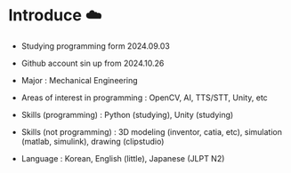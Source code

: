 # Introduce ☁️


- Studying programming form 2024.09.03

- Github account sin up from 2024.10.26

- Major : Mechanical Engineering 

- Areas of interest in programming : OpenCV, AI, TTS/STT, Unity, etc

- Skills (programming) : Python (studying), Unity (studying) 

- Skills (not programming) : 3D modeling (inventor, catia, etc), simulation (matlab, simulink), drawing (clipstudio)

- Language : Korean, English (little), Japanese (JLPT N2)



<!--
**skybluejae126/skybluejae126** is a ✨ _special_ ✨ repository because its `README.md` (this file) appears on your GitHub profile.

Here are some ideas to get you started:

- 🔭 I’m currently working on ...
- 🌱 I’m currently learning ...
- 👯 I’m looking to collaborate on ...
- 🤔 I’m looking for help with ...
- 💬 Ask me about ...
- 📫 How to reach me: ...
- 😄 Pronouns: ...
- ⚡ Fun fact: ...
-->
